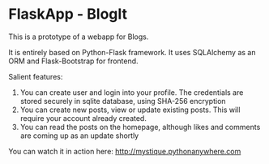 # FlaskApp - BlogIt
This is a prototype of a webapp for Blogs.

It is entirely based on Python-Flask framework. It uses SQLAlchemy as an ORM and Flask-Bootstrap for frontend.

Salient features:
1) You can create user and login into your profile. The credentials are stored securely in sqlite database, using SHA-256 encryption
2) You can create new posts, view or update existing posts. This will require your account already created.
3) You can read the posts on the homepage, although likes and comments are coming up as an update shortly


You can watch it in action here: http://mystique.pythonanywhere.com

